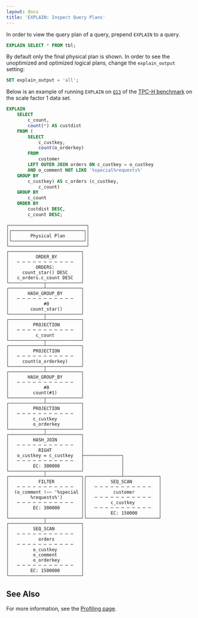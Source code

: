 ```yaml
---
layout: docu
title: 'EXPLAIN: Inspect Query Plans'
---
```


In order to view the query plan of a query, prepend `EXPLAIN` to a query.

```sql
EXPLAIN SELECT * FROM tbl;
```

By default only the final physical plan is shown. In order to see the unoptimized and optimized logical plans, change the `explain_output` setting:

```sql
SET explain_output = 'all';
```

Below is an example of running `EXPLAIN` on [`Q13`](https://github.com/duckdb/duckdb/blob/main/extension/tpch/dbgen/queries/q13.sql) of the [TPC-H benchmark](../../extensions/tpch) on the scale factor 1 data set.

```sql
EXPLAIN
    SELECT
        c_count,
        count(*) AS custdist
    FROM (
        SELECT
            c_custkey,
            count(o_orderkey)
        FROM
            customer
        LEFT OUTER JOIN orders ON c_custkey = o_custkey
        AND o_comment NOT LIKE '%special%requests%'
    GROUP BY
        c_custkey) AS c_orders (c_custkey,
            c_count)
    GROUP BY
        c_count
    ORDER BY
        custdist DESC,
        c_count DESC;
```

```text
┌─────────────────────────────┐
│┌───────────────────────────┐│
││       Physical Plan       ││
│└───────────────────────────┘│
└─────────────────────────────┘
┌───────────────────────────┐
│          ORDER_BY         │
│   ─ ─ ─ ─ ─ ─ ─ ─ ─ ─ ─   │
│          ORDERS:          │
│     count_star() DESC     │
│   c_orders.c_count DESC   │
└─────────────┬─────────────┘
┌─────────────┴─────────────┐
│       HASH_GROUP_BY       │
│   ─ ─ ─ ─ ─ ─ ─ ─ ─ ─ ─   │
│             #0            │
│        count_star()       │
└─────────────┬─────────────┘
┌─────────────┴─────────────┐
│         PROJECTION        │
│   ─ ─ ─ ─ ─ ─ ─ ─ ─ ─ ─   │
│          c_count          │
└─────────────┬─────────────┘
┌─────────────┴─────────────┐
│         PROJECTION        │
│   ─ ─ ─ ─ ─ ─ ─ ─ ─ ─ ─   │
│     count(o_orderkey)     │
└─────────────┬─────────────┘
┌─────────────┴─────────────┐
│       HASH_GROUP_BY       │
│   ─ ─ ─ ─ ─ ─ ─ ─ ─ ─ ─   │
│             #0            │
│         count(#1)         │
└─────────────┬─────────────┘
┌─────────────┴─────────────┐
│         PROJECTION        │
│   ─ ─ ─ ─ ─ ─ ─ ─ ─ ─ ─   │
│         c_custkey         │
│         o_orderkey        │
└─────────────┬─────────────┘
┌─────────────┴─────────────┐
│         HASH_JOIN         │
│   ─ ─ ─ ─ ─ ─ ─ ─ ─ ─ ─   │
│           RIGHT           │
│   o_custkey = c_custkey   ├──────────────┐
│   ─ ─ ─ ─ ─ ─ ─ ─ ─ ─ ─   │              │
│         EC: 300000        │              │
└─────────────┬─────────────┘              │
┌─────────────┴─────────────┐┌─────────────┴─────────────┐
│           FILTER          ││         SEQ_SCAN          │
│   ─ ─ ─ ─ ─ ─ ─ ─ ─ ─ ─   ││   ─ ─ ─ ─ ─ ─ ─ ─ ─ ─ ─   │
│  (o_comment !~~ '%special ││          customer         │
│        %requests%')       ││   ─ ─ ─ ─ ─ ─ ─ ─ ─ ─ ─   │
│   ─ ─ ─ ─ ─ ─ ─ ─ ─ ─ ─   ││         c_custkey         │
│         EC: 300000        ││   ─ ─ ─ ─ ─ ─ ─ ─ ─ ─ ─   │
│                           ││         EC: 150000        │
└─────────────┬─────────────┘└───────────────────────────┘
┌─────────────┴─────────────┐
│         SEQ_SCAN          │
│   ─ ─ ─ ─ ─ ─ ─ ─ ─ ─ ─   │
│           orders          │
│   ─ ─ ─ ─ ─ ─ ─ ─ ─ ─ ─   │
│         o_custkey         │
│         o_comment         │
│         o_orderkey        │
│   ─ ─ ─ ─ ─ ─ ─ ─ ─ ─ ─   │
│        EC: 1500000        │
└───────────────────────────┘
```

## See Also

For more information, see the [Profiling page](/dev/profiling).